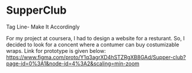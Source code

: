 # SupperClub
Tag Line- Make It Accordingly

For my project at coursera, I had to design a website for a resturant. So, I decided to look for a concent where a contumer can buy costumizable wraps.
Link for prototype is given below:
https://www.figma.com/proto/Y1q3agrXD4hSTZRgXB8GAd/Supper-club?page-id=0%3A1&node-id=4%3A2&scaling=min-zoom
